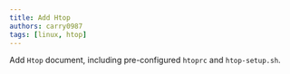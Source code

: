 ```yaml
---
title: Add Htop
authors: carry0987
tags: [linux, htop]
---
```


<!-- truncate -->

Add `Htop` document, including pre-configured `htoprc` and `htop-setup.sh`.
